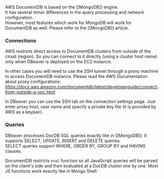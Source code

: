 
AWS DocumentDB is based on the [[MongoDB]] engine.  
It has several minor differences in the query processing and network configuration.  
However, most features which work for MongoDB will work for DocumentDB as well. Please refer to the [[MongoDB]] article. 

### Connections

AWS restricts direct access to DocumentDB clusters from outside of the cloud (region). So you can connect to it directly (using a cluster host name) only when DBeaver is deployed on the EC2 instance.  

In other cases you will need to use the SSH tunnel through a proxy machine to access DocumentDB instance. Please read the AWS Documentation about proxy configurations: https://docs.aws.amazon.com/documentdb/latest/developerguide/connect-from-outside-a-vpc.html

In DBeaver you can use the SSH tab on the connection settings page. Just enter proxy host, user name and specify a private key file (it is provided by AWS as a keypair).

### Queries

DBeaver processes DocDB SQL queries exactly like in [[MongoDB]]. It supports SELECT, UPDATE, INSERT and DELETE queries.  
SELECT queries support WHERE, ORDER BY, GROUP BY and HAVING clauses.

DocumentDB restricts `eval` function so all JavaScript queries will be parsed on the client's side and then evaluated at a DocDB cluster one by one.
Most JS functions work exactly like in Mongo Shell.


